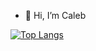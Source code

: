 - 👋 Hi, I’m Caleb

[![Top Langs](https://github-readme-stats.vercel.app/api/top-langs/?username=cooi123)](https://github.com/anuraghazra/github-readme-stats)

<!---
cooi123/cooi123 is a ✨ special ✨ repository because its `README.md` (this file) appears on your GitHub profile.
You can click the Preview link to take a look at your changes.
--->
